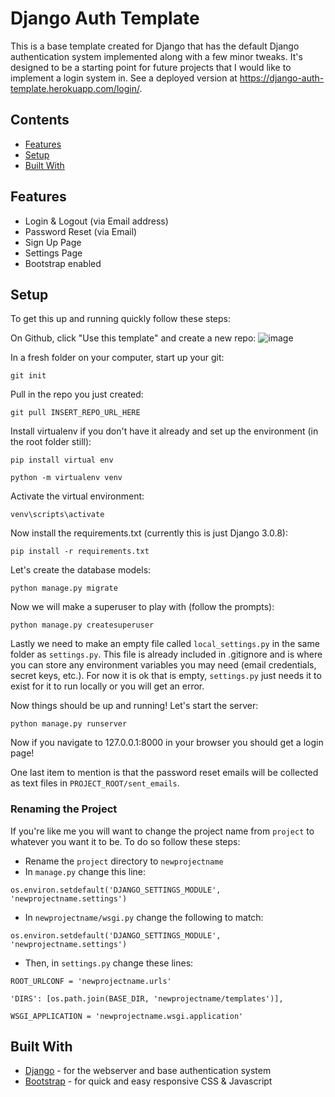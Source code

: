 # Django Auth Template

This is a base template created for Django that has the default Django authentication system implemented along with a few minor tweaks.  It's designed to be a starting point for future projects that I would like to implement a login system in.  See a deployed version at https://django-auth-template.herokuapp.com/login/.

## Contents
- [Features](#features)
- [Setup](#setup)
- [Built With](#built-with)

## Features

- Login & Logout (via Email address) 
- Password Reset (via Email)
- Sign Up Page
- Settings Page
- Bootstrap enabled

## Setup
To get this up and running quickly follow these steps:

On Github, click "Use this template" and create a new repo:
![image](https://user-images.githubusercontent.com/33850990/89134476-303e1700-d4eb-11ea-87df-02e00ddbcb0d.png)

In a fresh folder on your computer, start up your git:
```
git init
```
Pull in the repo you just created:
```
git pull INSERT_REPO_URL_HERE
```

Install virtualenv if you don't have it already and set up the environment (in the root folder still):
```
pip install virtual env
```
```
python -m virtualenv venv
```
Activate the virtual environment:
```
venv\scripts\activate
```

Now install the requirements.txt (currently this is just Django 3.0.8):
```
pip install -r requirements.txt
```

Let's create the database models:
```
python manage.py migrate
```

Now we will make a superuser to play with (follow the prompts):
```
python manage.py createsuperuser
```

Lastly we need to make an empty file called ```local_settings.py``` in the same folder as ```settings.py```.  This file is already included in .gitignore and is where you can store any environment variables you may need (email credentials, secret keys, etc.).  For now it is ok that is empty, ```settings.py``` just needs it to exist for it to run locally or you will get an error.

Now things should be up and running!  Let's start the server:
```
python manage.py runserver
```
Now if you navigate to 127.0.0.1:8000 in your browser you should get a login page!

One last item to mention is that the password reset emails will be collected as text files in ```PROJECT_ROOT/sent_emails```.  

### Renaming the Project

If you're like me you will want to change the project name from ```project``` to whatever you want it to be.  To do so follow these steps:

- Rename the ```project``` directory to ```newprojectname```
- In ```manage.py``` change this line:
```
os.environ.setdefault('DJANGO_SETTINGS_MODULE', 'newprojectname.settings')
```
- In ```newprojectname/wsgi.py``` change the following to match:
```
os.environ.setdefault('DJANGO_SETTINGS_MODULE', 'newprojectname.settings')
```
- Then, in ```settings.py``` change these lines:
```
ROOT_URLCONF = 'newprojectname.urls'
```
```
'DIRS': [os.path.join(BASE_DIR, 'newprojectname/templates')],
```
```
WSGI_APPLICATION = 'newprojectname.wsgi.application'
```


## Built With
- [Django](https://www.djangoproject.com/start/overview/) - for the webserver and base authentication system
- [Bootstrap](https://getbootstrap.com/docs/4.0/getting-started/introduction/) - for quick and easy responsive CSS & Javascript
